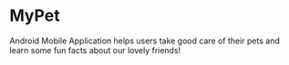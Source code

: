 # MyPet
Android Mobile Application helps users take good care of their pets and learn some fun facts about our lovely friends!
